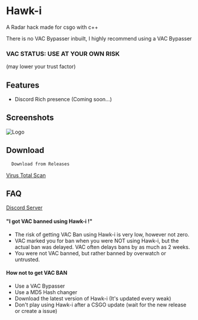# Hawk-i

A Radar hack made for csgo with c++

There is no VAC Bypasser inbuilt, I highly recommend using a VAC Bypasser

### VAC STATUS: USE AT YOUR OWN RISK
(may lower your trust factor)

## Features

- Discord Rich presence (Coming soon...)

## Screenshots

![Logo](https://cdn.discordapp.com/attachments/926176591736889385/1116265352129683528/image.png)


## Download

```bash
  Download from Releases
```

[Virus Total Scan](https://www.virustotal.com/gui/file/e28b15aa5c96504f1070ef511bb18cae32f763c68217d518363b9fa3ec229d6a/detection)

## FAQ

[Discord Server](https://discord.gg/37uTqAhkms)

#### "I got VAC banned using Hawk-i !"

- The risk of getting VAC Ban using Hawk-i is very low, however not zero.
- VAC marked you for ban when you were NOT using Hawk-i, but the actual ban was delayed. VAC often delays bans by as much as 2 weeks.
- You were not VAC banned, but rather banned by overwatch or untrusted.

#### How not to get VAC BAN

- Use a VAC Bypasser
- Use a MD5 Hash changer
- Download the latest version of Hawk-i (It's updated every weak)
- Don't play using Hawk-i after a CSGO update (wait for the new release or create a issue)

